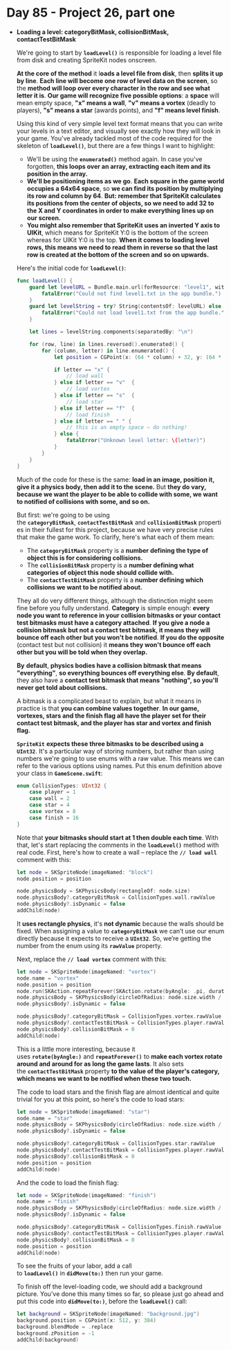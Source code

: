 # Day 85 - Project 26, part one

- **Loading a level: categoryBitMask, collisionBitMask, contactTestBitMask**

    We're going to start by **`loadLevel()`** is responsible for loading a level file from disk and creating SpriteKit nodes onscreen.

    **At the core of the method** it l**oads a level file from disk**, then **splits it up by line**. **Each line will become one row of level data on the screen**, so the **method will loop over every character in the row and see what letter it is**. **Our game will recognize five possible options**: a **space** will mean empty space, **"x" means a wall**, **"v" means a vortex** (deadly to players), **"s" means a star** (awards points), and **"f" means level finish**.

    Using this kind of very simple level text format means that you can write your levels in a text editor, and visually see exactly how they will look in your game. You've already tackled most of the code required for the skeleton of **`loadLevel()`**, but there are a few things I want to highlight:

    - We'll be using the **`enumerated()`** method again. In case you've forgotten, **this loops over an array, extracting each item and its position in the array.**
    - **We'll be positioning items as we go**. **Each square in the game world occupies a 64x64 space**, so **we can find its position by multiplying its row and column by 64**. **But: remember that SpriteKit calculates its positions from the center of objects, so we need to add 32 to the X and Y coordinates in order to make everything lines up on our screen.**
    - **You might also remember that SpriteKit uses an inverted Y axis to UIKit**, which means for SpriteKit Y:0 is the bottom of the screen whereas for UIKit Y:0 is the top. **When it comes to loading level rows, this means we need to read them in reverse so that the last row is created at the bottom of the screen and so on upwards.**

    Here's the initial code for **`loadLevel()`**:

    ```swift
    func loadLevel() {
        guard let levelURL = Bundle.main.url(forResource: "level1", withExtension: "txt") else {
            fatalError("Could not find level1.txt in the app bundle.")
        }
        guard let levelString = try? String(contentsOf: levelURL) else {
            fatalError("Could not load level1.txt from the app bundle.")
        }

        let lines = levelString.components(separatedBy: "\n")

        for (row, line) in lines.reversed().enumerated() {
            for (column, letter) in line.enumerated() {
                let position = CGPoint(x: (64 * column) + 32, y: (64 * row) + 32)

                if letter == "x" {
                    // load wall
                } else if letter == "v"  {
                    // load vortex
                } else if letter == "s"  {
                    // load star
                } else if letter == "f"  {
                    // load finish
                } else if letter == " " {
                    // this is an empty space – do nothing!
                } else {
                    fatalError("Unknown level letter: \(letter)")
                }
            }
        }
    }
    ```

    Much of the code for these is the same: **load in an image, position it, give it a physics body, then add it to the scene.** But **they do vary, because we want the player to be able to collide with some, we want to notified of collisions with some, and so on.**

    But first: we're going to be using the **`categoryBitMask`**, **`contactTestBitMask`** and **`collisionBitMask`** properties in their fullest for this project, because we have very precise rules that make the game work. To clarify, here's what each of them mean:

    - The **`categoryBitMask`** property is a **number defining the type of object this is for considering collisions.**
    - The **`collisionBitMask`** property is a **number defining what categories of object this node should collide with.**
    - The **`contactTestBitMask`** property is a **number defining which collisions we want to be notified about.**

    They all do very different things, although the distinction might seem fine before you fully understand. **Category** is simple enough: **every node you want to reference in your collision bitmasks or your contact test bitmasks must have a category attached**. **If you give a node a collision bitmask but not a contact test bitmask, it means they will bounce off each other but you won't be notified**. **If you do the opposite** (contact test but not collision) it **means they won't bounce off each other but you will be told when they overlap.**

    **By** **default**, **physics bodies have a collision bitmask that means "everything"**, **so everything bounces off everything else**. **By default**, they also have a **contact test bitmask that means "nothing", so you'll never get told about collisions.**

    A bitmask is a complicated beast to explain, but what it means in practice is that **you can combine values together**. **In our game, vortexes, stars and the finish flag all have the player set for their contact test bitmask, and the player has star and vortex and finish flag.**

    **`SpriteKit`** **expects these three bitmasks to be described using a `UInt32`**. It's a particular way of storing numbers, but rather than using numbers we're going to use enums with a raw value. This means we can refer to the various options using names. Put this enum definition above your class in **`GameScene.swift`**:

    ```swift
    enum CollisionTypes: UInt32 {
        case player = 1
        case wall = 2
        case star = 4
        case vortex = 8
        case finish = 16
    }
    ```

    Note that **your bitmasks should start at 1 then double each time**. With that, let's start replacing the comments in the **`loadLevel()`** method with real code. First, here's how to create a wall – replace the **`// load wall`** comment with this:

    ```swift
    let node = SKSpriteNode(imageNamed: "block")
    node.position = position

    node.physicsBody = SKPhysicsBody(rectangleOf: node.size)
    node.physicsBody?.categoryBitMask = CollisionTypes.wall.rawValue
    node.physicsBody?.isDynamic = false
    addChild(node)
    ```

    It **uses rectangle physics**, it's **not dynamic** because the walls should be fixed. When assigning a value to **`categoryBitMask`** we can’t use our enum directly because it expects to receive a **`UInt32`**. So, we’re getting the number from the enum using its **`rawValue`** property.

    Next, replace the **`// load vortex`** comment with this:

    ```swift
    let node = SKSpriteNode(imageNamed: "vortex")
    node.name = "vortex"
    node.position = position
    node.run(SKAction.repeatForever(SKAction.rotate(byAngle: .pi, duration: 1)))
    node.physicsBody = SKPhysicsBody(circleOfRadius: node.size.width / 2)
    node.physicsBody?.isDynamic = false

    node.physicsBody?.categoryBitMask = CollisionTypes.vortex.rawValue
    node.physicsBody?.contactTestBitMask = CollisionTypes.player.rawValue
    node.physicsBody?.collisionBitMask = 0
    addChild(node)
    ```

    This is a little more interesting, because it uses **`rotate(byAngle:)`** and **`repeatForever()`** to **make each vortex rotate around and around for as long the game lasts**. It also sets the **`contactTestBitMask`** property **to the value of the player's category, which means we want to be notified when these two touch.**

    The code to load stars and the finish flag are almost identical and quite trivial for you at this point, so here's the code to load stars:

    ```swift
    let node = SKSpriteNode(imageNamed: "star")
    node.name = "star"
    node.physicsBody = SKPhysicsBody(circleOfRadius: node.size.width / 2)
    node.physicsBody?.isDynamic = false

    node.physicsBody?.categoryBitMask = CollisionTypes.star.rawValue
    node.physicsBody?.contactTestBitMask = CollisionTypes.player.rawValue
    node.physicsBody?.collisionBitMask = 0
    node.position = position
    addChild(node)
    ```

    And the code to load the finish flag:

    ```swift
    let node = SKSpriteNode(imageNamed: "finish")
    node.name = "finish"
    node.physicsBody = SKPhysicsBody(circleOfRadius: node.size.width / 2)
    node.physicsBody?.isDynamic = false

    node.physicsBody?.categoryBitMask = CollisionTypes.finish.rawValue
    node.physicsBody?.contactTestBitMask = CollisionTypes.player.rawValue
    node.physicsBody?.collisionBitMask = 0
    node.position = position
    addChild(node)
    ```

    To see the fruits of your labor, add a call to **`loadLevel()`** in **`didMove(to:)`** then run your game.

    To finish off the level-loading code, we should add a background picture. You've done this many times so far, so please just go ahead and put this code into **`didMove(to:)`**, before the **`loadLevel()`** call:

    ```swift
    let background = SKSpriteNode(imageNamed: "background.jpg")
    background.position = CGPoint(x: 512, y: 384)
    background.blendMode = .replace
    background.zPosition = -1
    addChild(background)
    ```